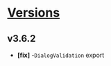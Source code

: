 # [Versions](https://github.com/Tracktor/design-system/releases)

## v3.6.2
- **[fix]** -`DialogValidation` export
